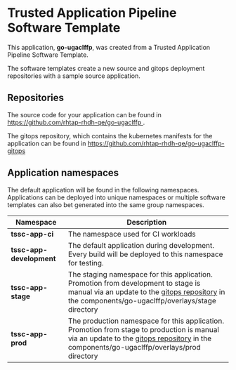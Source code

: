 # Trusted Application Pipeline Software Template

This application, **go-ugaclffp**, was created from a Trusted Application Pipeline Software Template.

The software templates create a new source and gitops deployment repositories with a sample source application. 

## Repositories

The source code for your application can be found in [https://github.com/rhtap-rhdh-qe/go-ugaclffp ](https://github.com/rhtap-rhdh-qe/go-ugaclffp ).
 
The gitops repository, which contains the kubernetes manifests for the application can be found in 
[https://github.com/rhtap-rhdh-qe/go-ugaclffp-gitops ](https://github.com/rhtap-rhdh-qe/go-ugaclffp-gitops ) 

## Application namespaces 

The default application will be found in the following namespaces. Applications can be deployed into unique namespaces or multiple software templates can also bet generated into the same group namespaces.  

|  Namespace   |  Description   |  
| -------- | -------- |
| **tssc-app-ci** | The namespace used for CI workloads |
| **tssc-app-development** | The default application during development. Every build will be deployed to this namespace for testing. |
| **tssc-app-stage** | The staging namespace for this application. Promotion from development to stage is manual via an update to the [gitops repository](https://github.com/rhtap-rhdh-qe/go-ugaclffp-gitops ) in the components/go-ugaclffp/overlays/stage directory |
| **tssc-app-prod** | The production namespace for this application. Promotion from stage to production is manual via an update to the [gitops repository](https://github.com/rhtap-rhdh-qe/go-ugaclffp-gitops ) in the components/go-ugaclffp/overlays/prod directory |
